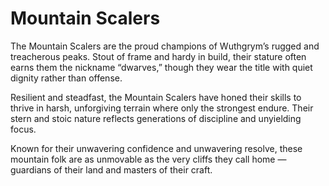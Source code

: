 # Mountain Scalers

The Mountain Scalers are the proud champions of Wuthgrym’s rugged and treacherous peaks. Stout of frame and hardy in build, their stature often earns them the nickname “dwarves,” though they wear the title with quiet dignity rather than offense.

Resilient and steadfast, the Mountain Scalers have honed their skills to thrive in harsh, unforgiving terrain where only the strongest endure. Their stern and stoic nature reflects generations of discipline and unyielding focus.

Known for their unwavering confidence and unwavering resolve, these mountain folk are as unmovable as the very cliffs they call home — guardians of their land and masters of their craft.